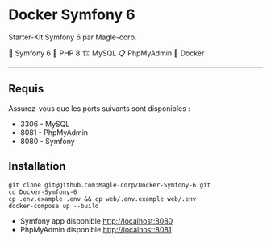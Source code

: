 # Docker Symfony 6

Starter-Kit Symfony 6 par Magle-corp.

🎼 Symfony 6  🚀 PHP 8   🏗 MySQL  📋 PhpMyAdmin  🐋 Docker

___

## Requis

Assurez-vous que les ports suivants sont disponibles :
- 3306 - MySQL
- 8081 - PhpMyAdmin
- 8080 - Symfony

## Installation

```shell
git clone git@github.com:Magle-corp/Docker-Symfony-6.git
cd Docker-Symfony-6
cp .env.example .env && cp web/.env.example web/.env
docker-compose up --build
```

- Symfony app disponible [http://localhost:8080](http://localhost:8080)
- PhpMyAdmin disponible [http://localhost:8081](http://localhost:8081)